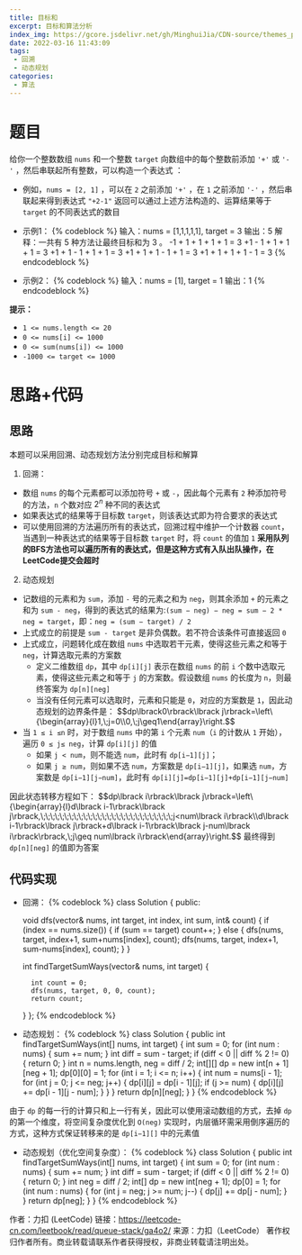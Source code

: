 ```yaml
---
title: 目标和
excerpt: 目标和算法分析
index_img: https://gcore.jsdelivr.net/gh/MinghuiJia/CDN-source/themes_pic/post_index_default1.jpg
date: 2022-03-16 11:43:09
tags:
 - 回溯
 - 动态规划
categories:
 - 算法
---
```


# 题目
给你一个整数数组 `nums` 和一个整数 `target`
向数组中的每个整数前添加 `'+'` 或 `'-'` ，然后串联起所有整数，可以构造一个表达式 ：
- 例如，`nums = [2, 1]` ，可以在 `2` 之前添加 `'+'` ，在 `1` 之前添加 `'-'` ，然后串联起来得到表达式 `"+2-1"` 
返回可以通过上述方法构造的、运算结果等于 `target` 的不同表达式的数目
- 示例1：
{% codeblock %}
	输入：nums = [1,1,1,1,1], target = 3
	输出：5
	解释：一共有 5 种方法让最终目标和为 3 。
	-1 + 1 + 1 + 1 + 1 = 3
	+1 - 1 + 1 + 1 + 1 = 3
	+1 + 1 - 1 + 1 + 1 = 3
	+1 + 1 + 1 - 1 + 1 = 3
	+1 + 1 + 1 + 1 - 1 = 3
{% endcodeblock %}

- 示例2：
{% codeblock %}
	输入：nums = [1], target = 1
	输出：1
{% endcodeblock %}

**提示：**
- `1 <= nums.length <= 20`
- `0 <= nums[i] <= 1000`
- `0 <= sum(nums[i]) <= 1000`
- `-1000 <= target <= 1000`

# 思路+代码

## 思路
本题可以采用回溯、动态规划方法分别完成目标和解算
1. 回溯：
- 数组 `nums` 的每个元素都可以添加符号 `+` 或 `-`，因此每个元素有 `2` 种添加符号的方法，`n` 个数对应 $2^n$ 种不同的表达式
- 如果表达式的结果等于目标数 `target`，则该表达式即为符合要求的表达式
- 可以使用回溯的方法遍历所有的表达式，回溯过程中维护一个计数器 `count`，当遇到一种表达式的结果等于目标数 `target` 时，将 `count` 的值加 `1`
**采用队列的BFS方法也可以遍历所有的表达式，但是这种方式有入队出队操作，在LeetCode提交会超时**

2. 动态规划
- 记数组的元素和为 `sum`，添加 `-` 号的元素之和为 `neg`，则其余添加 `+` 的元素之和为 `sum - neg`，得到的表达式的结果为:`(sum − neg) − neg = sum − 2 * neg = target`，即：`neg = (sum − target) / 2`
- 上式成立的前提是 `sum - target` 是非负偶数。若不符合该条件可直接返回 `0`
- 上式成立，问题转化成在数组 `nums` 中选取若干元素，使得这些元素之和等于 `neg`，计算选取元素的方案数
	- 定义二维数组 `dp`，其中 `dp[i][j]` 表示在数组 `nums` 的前 `i` 个数中选取元素，使得这些元素之和等于 `j` 的方案数。假设数组 `nums` 的长度为 `n`，则最终答案为 `dp[n][neg]`
	- 当没有任何元素可以选取时，元素和只能是 `0`，对应的方案数是 `1`，因此动态规划的边界条件是：
$$dp\lbrack0\rbrack\lbrack j\rbrack=\\left\\{\begin{array}{l}1,\\;j=0\\\0,\\;j\geq1\end{array}\\right.$$
- 当 `1 ≤ i ≤n` 时，对于数组 `nums` 中的第 `i` 个元素 `num`（`i` 的计数从 `1` 开始），遍历 `0 ≤ j≤ neg`，计算 `dp[i][j]` 的值
	- 如果 `j < num`，则不能选 `num`，此时有 `dp[i−1][j]`；
	- 如果 `j ≥ num`，则如果不选 `num`，方案数是 `dp[i−1][j]`，如果选 `num`，方案数是 `dp[i−1][j−num]`，此时有 `dp[i][j]=dp[i−1][j]+dp[i−1][j−num]`

因此状态转移方程如下：
$$dp\lbrack i\rbrack\lbrack j\rbrack=\\left\\{\begin{array}{l}d\lbrack i-1\rbrack\lbrack j\rbrack,\\;\\;\\;\\;\\;\\;\\;\\;\\;\\;\\;\\;\\;\\;\\;\\;\\;\\;\\;\\;\\;\\;\\;\\;\\;\\;\\;\\;j<num\lbrack i\rbrack\\\d\lbrack i-1\rbrack\lbrack j\rbrack+d\lbrack i-1\rbrack\lbrack j-num\lbrack i\rbrack\rbrack,\\;j\geq num\lbrack i\rbrack\end{array}\\right.$$
最终得到 `dp[n][neg]` 的值即为答案
	


## 代码实现
- 回溯：
{% codeblock %}
class Solution {
public:
    
    void dfs(vector<int>& nums, int target, int index, int sum, int& count)
    {
        if (index == nums.size())
        {
            if (sum == target)
                count++;
        }
        else
        {
            dfs(nums, target, index+1, sum+nums[index], count);
            dfs(nums, target, index+1, sum-nums[index], count);
        }
    }
    
    int findTargetSumWays(vector<int>& nums, int target) {
        
        int count = 0;
        dfs(nums, target, 0, 0, count);
        return count; 
    }
};
{% endcodeblock %}

- 动态规划：
{% codeblock %}
class Solution {
    public int findTargetSumWays(int[] nums, int target) {
        int sum = 0;
        for (int num : nums) {
            sum += num;
        }
        int diff = sum - target;
        if (diff < 0 || diff % 2 != 0) {
            return 0;
        }
        int n = nums.length, neg = diff / 2;
        int[][] dp = new int[n + 1][neg + 1];
        dp[0][0] = 1;
        for (int i = 1; i <= n; i++) {
            int num = nums[i - 1];
            for (int j = 0; j <= neg; j++) {
                dp[i][j] = dp[i - 1][j];
                if (j >= num) {
                    dp[i][j] += dp[i - 1][j - num];
                }
            }
        }
        return dp[n][neg];
    }
}
{% endcodeblock %}

由于 `dp` 的每一行的计算只和上一行有关，因此可以使用滚动数组的方式，去掉 `dp` 的第一个维度，将空间复杂度优化到 `O(neg)`
实现时，内层循环需采用倒序遍历的方式，这种方式保证转移来的是 `dp[i−1][]` 中的元素值
- 动态规划（优化空间复杂度）：
{% codeblock %}
class Solution {
    public int findTargetSumWays(int[] nums, int target) {
        int sum = 0;
        for (int num : nums) {
            sum += num;
        }
        int diff = sum - target;
        if (diff < 0 || diff % 2 != 0) {
            return 0;
        }
        int neg = diff / 2;
        int[] dp = new int[neg + 1];
        dp[0] = 1;
        for (int num : nums) {
            for (int j = neg; j >= num; j--) {
                dp[j] += dp[j - num];
            }
        }
        return dp[neg];
    }
}
{% endcodeblock %}

作者：力扣 (LeetCode)
链接：https://leetcode-cn.com/leetbook/read/queue-stack/ga4o2/
来源：力扣（LeetCode）
著作权归作者所有。商业转载请联系作者获得授权，非商业转载请注明出处。